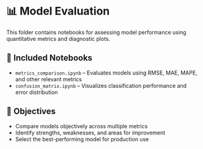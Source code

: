 
# 📊 Model Evaluation

This folder contains notebooks for assessing model performance using quantitative metrics and diagnostic plots.

## 📓 Included Notebooks
- `metrics_comparison.ipynb` – Evaluates models using RMSE, MAE, MAPE, and other relevant metrics  
- `confusion_matrix.ipynb` – Visualizes classification performance and error distribution

## 🎯 Objectives
- Compare models objectively across multiple metrics  
- Identify strengths, weaknesses, and areas for improvement  
- Select the best-performing model for production use
